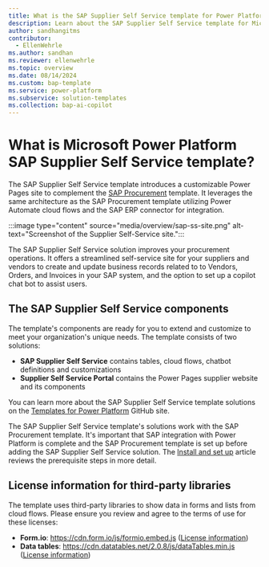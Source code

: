 ```yaml
---
title: What is the SAP Supplier Self Service template for Power Platform?
description: Learn about the SAP Supplier Self Service template for Microsoft Power Platform.
author: sandhangitms
contributor:
  - EllenWehrle
ms.author: sandhan
ms.reviewer: ellenwehrle
ms.topic: overview
ms.date: 08/14/2024
ms.custom: bap-template
ms.service: power-platform
ms.subservice: solution-templates
ms.collection: bap-ai-copilot
---
```


# What is Microsoft Power Platform SAP Supplier Self Service template?

The SAP Supplier Self Service template introduces a customizable Power Pages site to complement the [SAP Procurement](/power-platform/enterprise-templates/finance/sap-procurement/overview) template. It leverages the same architecture as the SAP Procurement template utilizing Power Automate cloud flows and the SAP ERP connector for integration.

:::image type="content" source="media/overview/sap-ss-site.png" alt-text="Screenshot of the Supplier Self-Service site.":::

The SAP Supplier Self Service solution improves your procurement operations. It offers a streamlined self-service site for your suppliers and vendors to create and update business records related to to Vendors, Orders, and Invoices in your SAP system, and the option to set up a copilot chat bot to assist users.

## The SAP Supplier Self Service components

The template's components are ready for you to extend and customize to meet your organization's unique needs. The template consists of two solutions:

- **SAP Supplier Self Service** contains tables, cloud flows, chatbot definitions and customizations
- **Supplier Self Service Portal** contains the Power Pages supplier website and its components

You can learn more about the SAP Supplier Self Service template solutions on the [Templates for Power Platform](https://github.com/microsoft/Templates-for-Power-Platform) GitHub site.

The SAP Supplier Self Service template's solutions work with the SAP Procurement template. It's important that SAP integration with Power Platform is complete and the SAP Procurement template is set up before adding the SAP Supplier Self Service solution. The [Install and set up](install-and-set-up.md) article reviews the prerequisite steps in more detail.

## License information for third-party libraries

The template uses third-party libraries to show data in forms and lists from cloud flows. Please ensure you review and agree to the terms of use for these licenses:

- **Form.io**: https://cdn.form.io/js/formio.embed.js ([License information](https://github.com/formio/formio.js/blob/4.19.x/LICENSE.txt))
- **Data tables**: https://cdn.datatables.net/2.0.8/js/dataTables.min.js ([License information](https://datatables.net/license/mit))
